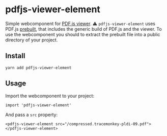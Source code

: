 # pdfjs-viewer-element

Simple webcomponent for [PDF.js viewer](https://mozilla.github.io/pdf.js/web/viewer.html).
⚠️ `pdfjs-viewer-element` uses PDF.js [prebuilt](https://github.com/mozilla/pdf.js/releases/download/v2.15.349/pdfjs-2.15.349-dist.zip), that includes the generic build of PDF.js and the viewer. To use the webcomponent you should to extract the prebuilt file into a public directory of your project.

## Install

`yarn add pdfjs-viewer-element`

## Usage
Import the webcomponent to your project:

`import 'pdfjs-viewer-element'`

And pass a `src` property:

`<pdfjs-viewer-element src="/compressed.tracemonkey-pldi-09.pdf"></pdfjs-viewer-element>`


